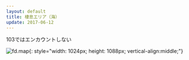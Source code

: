 ```yaml
---
layout: default
title: 棲息エリア（海）
update: 2017-06-12
---
```


103ではエンカウントしない

![fd.map](https://drive.google.com/uc?export=view&id=0B-YHzIYC8HPdVWEzSEFkRHlkMEU){: style="width: 1024px; height: 1088px; vertical-align:middle;"}
